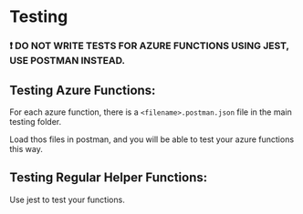 

# Testing

### :heavy_exclamation_mark: DO NOT WRITE TESTS FOR AZURE FUNCTIONS USING JEST, USE POSTMAN INSTEAD.

## Testing Azure Functions:

For each azure function, there is a `<filename>.postman.json` file in the main testing folder.

Load thos files in postman, and you will be able to test your azure functions this way.

## Testing Regular Helper Functions:

Use jest to test your functions.